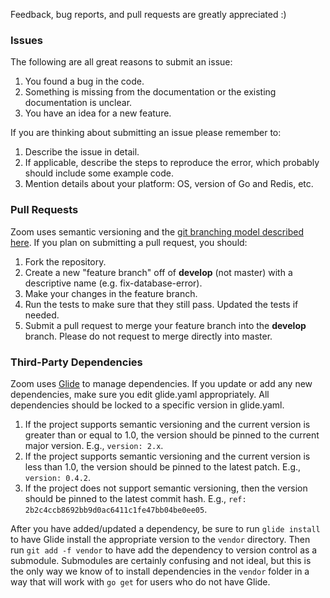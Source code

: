 Feedback, bug reports, and pull requests are greatly appreciated :)

### Issues

The following are all great reasons to submit an issue:

1. You found a bug in the code.
2. Something is missing from the documentation or the existing documentation is unclear.
3. You have an idea for a new feature.

If you are thinking about submitting an issue please remember to:

1. Describe the issue in detail.
2. If applicable, describe the steps to reproduce the error, which probably should include some example code.
3. Mention details about your platform: OS, version of Go and Redis, etc.

### Pull Requests

Zoom uses semantic versioning and the [git branching model described here](http://nvie.com/posts/a-successful-git-branching-model/).
If you plan on submitting a pull request, you should:

1. Fork the repository.
2. Create a new "feature branch" off of **develop** (not master) with a descriptive name (e.g. fix-database-error).
3. Make your changes in the feature branch.
4. Run the tests to make sure that they still pass. Updated the tests if needed.
5. Submit a pull request to merge your feature branch into the **develop** branch. Please do not request to merge directly into master.

### Third-Party Dependencies

Zoom uses [Glide](https://github.com/Masterminds/glide) to manage dependencies.
If you update or add any new dependencies, make sure you edit glide.yaml
appropriately. All dependencies should be locked to a specific version in
glide.yaml.

1. If the project supports semantic versioning and the current version is
   greater than or equal to 1.0, the version should be pinned to the current
   major version. E.g., `version: 2.x`.
2. If the project supports semantic versioning and the current version is less
	than 1.0, the version should be pinned to the latest patch. E.g.,
	`version: 0.4.2`.
3. If the project does not support semantic versioning, then the version should
   be pinned to the latest commit hash. E.g.,
   `ref: 2b2c4ccb8692bb9d0ac6411c1fe47bb04be0ee05`.

After you have added/updated a dependency, be sure to run `glide install` to
have Glide install the appropriate version to the `vendor` directory. Then run
`git add -f vendor` to have add the dependency to version control as a
submodule. Submodules are certainly confusing and not ideal, but this is the
only way we know of to install dependencies in the `vendor` folder in a way that
will work with `go get` for users who do not have Glide. 
